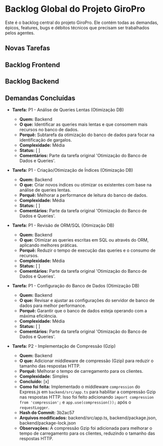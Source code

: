 # Backlog Global do Projeto GiroPro

<!-- ATENÇÃO: Não modifique ou remova este cabeçalho e a estrutura geral deste arquivo. Ele é essencial para o funcionamento do sistema. -->

Este é o backlog central do projeto GiroPro. Ele contém todas as demandas, épicos, features, bugs e débitos técnicos que precisam ser trabalhados pelos agentes.

## Novas Tarefas

## Backlog Frontend

## Backlog Backend

## Demandas Concluídas



- **Tarefa:** P1 - Análise de Queries Lentas (Otimização DB)
  - **Quem:** Backend
  - **O que:** Identificar as queries mais lentas e que consomem mais recursos no banco de dados.
  - **Porquê:** Subtarefa da otimização do banco de dados para focar na identificação de gargalos.
  - **Complexidade:** Média
  - **Status:** [ ]
  - **Comentários:** Parte da tarefa original 'Otimização do Banco de Dados e Queries'.

- **Tarefa:** P1 - Criação/Otimização de Índices (Otimização DB)
  - **Quem:** Backend
  - **O que:** Criar novos índices ou otimizar os existentes com base na análise de queries lentas.
  - **Porquê:** Melhorar a performance de leitura do banco de dados.
  - **Complexidade:** Média
  - **Status:** [ ]
  - **Comentários:** Parte da tarefa original 'Otimização do Banco de Dados e Queries'.

- **Tarefa:** P1 - Revisão de ORM/SQL (Otimização DB)
  - **Quem:** Backend
  - **O que:** Otimizar as queries escritas em SQL ou através do ORM, aplicando melhores práticas.
  - **Porquê:** Reduzir o tempo de execução das queries e o consumo de recursos.
  - **Complexidade:** Média
  - **Status:** [ ]
  - **Comentários:** Parte da tarefa original 'Otimização do Banco de Dados e Queries'.

- **Tarefa:** P1 - Configuração do Banco de Dados (Otimização DB)
  - **Quem:** Backend
  - **O que:** Revisar e ajustar as configurações do servidor de banco de dados para melhor performance.
  - **Porquê:** Garantir que o banco de dados esteja operando com a máxima eficiência.
  - **Complexidade:** Média
  - **Status:** [ ]
  - **Comentários:** Parte da tarefa original 'Otimização do Banco de Dados e Queries'.



- **Tarefa:** P2 - Implementação de Compressão (Gzip)
  - **Quem:** Backend
  - **O que:** Adicionar middleware de compressão (Gzip) para reduzir o tamanho das respostas HTTP.
  - **Porquê:** Melhorar o tempo de carregamento para os clientes.
  - **Complexidade:** Simples
  - **Concluído:** [x]
  - **Como foi feita:** Implementado o middleware `compression` do Express.js em `backend/src/app.ts` para habilitar a compressão Gzip nas respostas HTTP. Isso foi feito adicionando `import compression from 'compression';` e `app.use(compression());` após o `requestLogger`.
  - **Hash do Commit:** 3b2ac57
  - **Arquivos modificados:** backend/src/app.ts, backend/package.json, backend/package-lock.json
  - **Observações:** A compressão Gzip foi adicionada para melhorar o tempo de carregamento para os clientes, reduzindo o tamanho das respostas HTTP.

